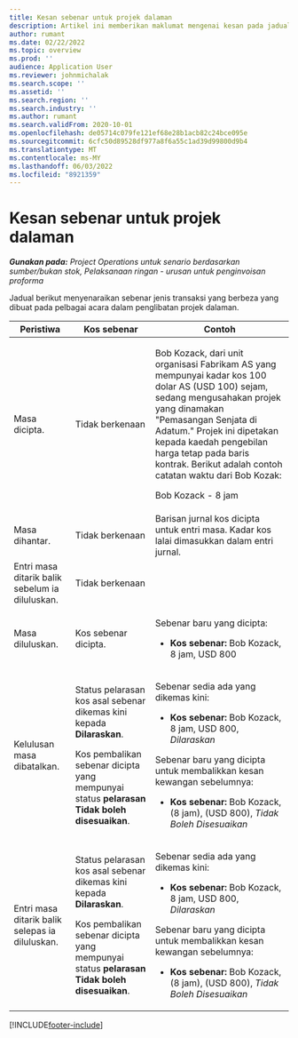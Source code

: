 ```yaml
---
title: Kesan sebenar untuk projek dalaman
description: Artikel ini memberikan maklumat mengenai kesan pada jadual Sebenar di pelbagai acara untuk projek dalaman di Microsoft Dynamics 365 Project Operations.
author: rumant
ms.date: 02/22/2022
ms.topic: overview
ms.prod: ''
audience: Application User
ms.reviewer: johnmichalak
ms.search.scope: ''
ms.assetid: ''
ms.search.region: ''
ms.search.industry: ''
ms.author: rumant
ms.search.validFrom: 2020-10-01
ms.openlocfilehash: de05714c079fe121ef68e28b1acb82c24bce095e
ms.sourcegitcommit: 6cfc50d89528df977a8f6a55c1ad39d99800d9b4
ms.translationtype: MT
ms.contentlocale: ms-MY
ms.lasthandoff: 06/03/2022
ms.locfileid: "8921359"
---
```

# <a name="actuals-impact-for-an-internal-project"></a>Kesan sebenar untuk projek dalaman

_**Gunakan pada:** Project Operations untuk senario berdasarkan sumber/bukan stok, Pelaksanaan ringan - urusan untuk penginvoisan proforma_

Jadual berikut menyenaraikan sebenar jenis transaksi yang berbeza yang dibuat pada pelbagai acara dalam penglibatan projek dalaman.

| Peristiwa | Kos sebenar | Contoh |
|---|---|---|
| Masa dicipta. | Tidak berkenaan | <p>Bob Kozack, dari unit organisasi Fabrikam AS yang mempunyai kadar kos 100 dolar AS (USD 100) sejam, sedang mengusahakan projek yang dinamakan "Pemasangan Senjata di Adatum." Projek ini dipetakan kepada kaedah pengebilan harga tetap pada baris kontrak. Berikut adalah contoh catatan waktu dari Bob Kozak:</p><p>Bob Kozack - 8 jam</p> |
| Masa dihantar. | Tidak berkenaan | Barisan jurnal kos dicipta untuk entri masa. Kadar kos lalai dimasukkan dalam entri jurnal. |
| Entri masa ditarik balik sebelum ia diluluskan. | Tidak berkenaan | |
| Masa diluluskan. | Kos sebenar dicipta. | <p>Sebenar baru yang dicipta:</p><ul><li>**Kos sebenar:** Bob Kozack, 8 jam, USD 800</li></ul> |
| Kelulusan masa dibatalkan. | <p>Status pelarasan kos asal sebenar dikemas kini kepada **Dilaraskan**.</p><p>Kos pembalikan sebenar dicipta yang mempunyai status **pelarasan Tidak boleh disesuaikan**.</p> | <p>Sebenar sedia ada yang dikemas kini:</p><ul><li>**Kos sebenar:** Bob Kozack, 8 jam, USD 800, *Dilaraskan*</li></ul><p>Sebenar baru yang dicipta untuk membalikkan kesan kewangan sebelumnya:</p><ul><li>**Kos sebenar:** Bob Kozack, (8 jam), (USD 800), *Tidak Boleh Disesuaikan*</li></ul> |
| Entri masa ditarik balik selepas ia diluluskan. | <p>Status pelarasan kos asal sebenar dikemas kini kepada **Dilaraskan**.</p><p>Kos pembalikan sebenar dicipta yang mempunyai status **pelarasan Tidak boleh disesuaikan**.</p> | <p>Sebenar sedia ada yang dikemas kini:</p><ul><li>**Kos sebenar:** Bob Kozack, 8 jam, USD 800, *Dilaraskan*</li></ul><p>Sebenar baru yang dicipta untuk membalikkan kesan kewangan sebelumnya:</p><ul><li>**Kos sebenar:** Bob Kozack, (8 jam), (USD 800), *Tidak Boleh Disesuaikan*</li></ul> |

[!INCLUDE[footer-include](../includes/footer-banner.md)]
